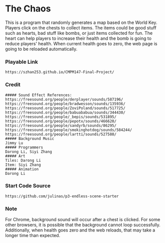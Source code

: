 # The Chaos
This is a program that randomly generates a map based on the World Key. Players click on the chests to collect items. The items could be good stuff such as hearts, bad stuff like bombs, or just items collected for fun. The heart can help players to increase their health and the bomb is going to reduce players' health. When current health goes to zero, the web page is going to be reloaded automatically.

### Playable Link
```
https://szhan253.github.io/CMPM147-Final-Project/
```

### Credit
```
##### Sound Effect References: 
https://freesound.org/people/derplayer/sounds/587196/  
https://freesound.org/people/bradwesson/sounds/135936/  
https://freesound.org/people/ZoviPoland/sounds/517725/  
https://freesound.org/people/babuababua/sounds/344430/  
https://freesound.org/people/_bepis/sounds/531895/  
https://freesound.org/people/pepotx/sounds/466620/  
https://freesound.org/people/sandyrb/sounds/86295/  
https://freesound.org/people/smokinghotdog/sounds/584244/  
https://freesound.org/people/lartti/sounds/527580/  
##### Background Music
Jimmy Lu
##### Programmers
Darong Li, Siyi Zhang
##### Art
Tiles: Darong Li  
Item: Siyi Zhang
##### Animation
Darong Li
```

### Start Code Source
```
https://github.com/julinas/p3-endless-scene-starter
```
### Note
For Chrome, background sound will occur after a chest is clicked. For some other browsers, it is possible that the background cannot loop successfully. Additionally, when health goes zero and the web reloads, that may take a longer time than expected.


